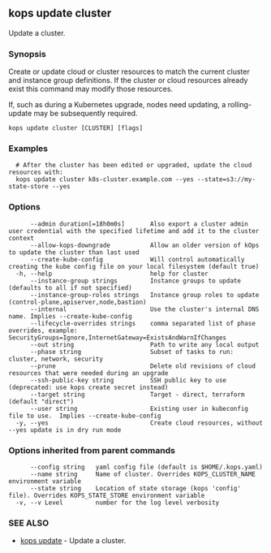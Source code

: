 
<!--- This file is automatically generated by make gen-cli-docs; changes should be made in the go CLI command code (under cmd/kops) -->

## kops update cluster

Update a cluster.

### Synopsis

Create or update cloud or cluster resources to match the current cluster and instance group definitions. If the cluster or cloud resources already exist this command may modify those resources.

 If, such as during a Kubernetes upgrade, nodes need updating, a rolling-update may be subsequently required.

```
kops update cluster [CLUSTER] [flags]
```

### Examples

```
  # After the cluster has been edited or upgraded, update the cloud resources with:
  kops update cluster k8s-cluster.example.com --yes --state=s3://my-state-store --yes
```

### Options

```
      --admin duration[=18h0m0s]       Also export a cluster admin user credential with the specified lifetime and add it to the cluster context
      --allow-kops-downgrade           Allow an older version of kOps to update the cluster than last used
      --create-kube-config             Will control automatically creating the kube config file on your local filesystem (default true)
  -h, --help                           help for cluster
      --instance-group strings         Instance groups to update (defaults to all if not specified)
      --instance-group-roles strings   Instance group roles to update (control-plane,apiserver,node,bastion)
      --internal                       Use the cluster's internal DNS name. Implies --create-kube-config
      --lifecycle-overrides strings    comma separated list of phase overrides, example: SecurityGroups=Ignore,InternetGateway=ExistsAndWarnIfChanges
      --out string                     Path to write any local output
      --phase string                   Subset of tasks to run: cluster, network, security
      --prune                          Delete old revisions of cloud resources that were needed during an upgrade
      --ssh-public-key string          SSH public key to use (deprecated: use kops create secret instead)
      --target string                  Target - direct, terraform (default "direct")
      --user string                    Existing user in kubeconfig file to use.  Implies --create-kube-config
  -y, --yes                            Create cloud resources, without --yes update is in dry run mode
```

### Options inherited from parent commands

```
      --config string   yaml config file (default is $HOME/.kops.yaml)
      --name string     Name of cluster. Overrides KOPS_CLUSTER_NAME environment variable
      --state string    Location of state storage (kops 'config' file). Overrides KOPS_STATE_STORE environment variable
  -v, --v Level         number for the log level verbosity
```

### SEE ALSO

* [kops update](kops_update.md)	 - Update a cluster.

